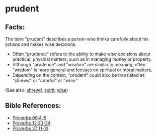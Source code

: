 # prudent #

## Facts: ##

The term "prudent" describes a person who thinks carefully about his actions and makes wise decisions. 

* Often "prudence" refers to the ability to make wise decisions about practical, physical matters, such as in managing money or property.
* Although "prudence" and "wisdom" are similar in meaning, often "wisdom" is more general and focuses on spiritual or moral matters.
* Depending on the context, "prudent" could also be translated as "shrewd" or "careful" or "wise."

(See also: [shrewd](../other/shrewd.md), [spirit](../kt/spirit.md), [wise](../kt/wise.md))

## Bible References: ##

* [Proverbs 08:4-5](en/tn/pro/help/08/04)
* [Proverbs 12:23-24](en/tn/pro/help/12/23)
* [Proverbs 27:11-12](en/tn/pro/help/27/11)